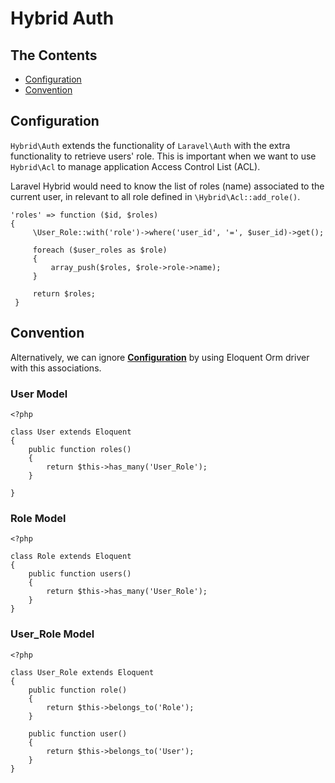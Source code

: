 # Hybrid Auth

## The Contents

- [Configuration](#configuration)
- [Convention](#convention)

<a name="configuration"></a>
## Configuration

`Hybrid\Auth` extends the functionality of `Laravel\Auth` with the extra functionality to retrieve users' role. This is important when we want to use `Hybrid\Acl` to manage application Access Control List (ACL).

Laravel Hybrid would need to know the list of roles (name) associated to the current user, in relevant to all role defined in `\Hybrid\Acl::add_role()`.

    'roles' => function ($id, $roles)
	{
	 	 \User_Role::with('role')->where('user_id', '=', $user_id)->get();
	 
	 	 foreach ($user_roles as $role)
	 	 {
	 	 	 array_push($roles, $role->role->name);
	 	 }
	 	 
	 	 return $roles;
	 }
	    
<a name="convention"></a>
## Convention

Alternatively, we can ignore **[Configuration](#configuration)** by using Eloquent Orm driver with this associations.

### User Model

	<?php
	
	class User extends Eloquent 
	{
		public function roles()
		{
			return $this->has_many('User_Role');
		}
	
	}

### Role Model

	<?php

	class Role extends Eloquent 
	{
		public function users()
		{
			return $this->has_many('User_Role');
		}
	}

### User_Role Model 

	<?php

	class User_Role extends Eloquent
	{
		public function role()
		{
			return $this->belongs_to('Role');
		}

		public function user()
		{
			return $this->belongs_to('User');
		}
	}

